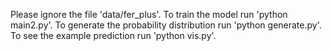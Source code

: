 Please ignore the file 'data/fer_plus'. To train the model run 'python main2.py'.
To generate the probability distribution run 'python generate.py'.
To see the example prediction run 'python vis.py'.
